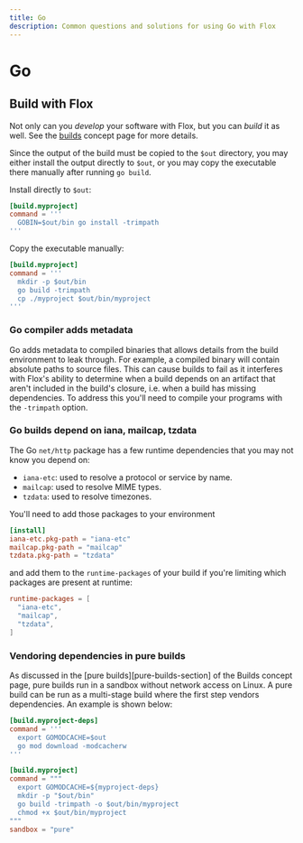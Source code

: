 ```yaml
---
title: Go
description: Common questions and solutions for using Go with Flox
---
```


# Go

## Build with Flox

Not only can you _develop_ your software with Flox, but you can _build_ it as well.
See the [builds][build-concept] concept page for more details.

Since the output of the build must be copied to the `$out` directory, you may either install the output directly to `$out`, or you may copy the executable there manually after running `go build`.

Install directly to `$out`:

```toml
[build.myproject]
command = '''
  GOBIN=$out/bin go install -trimpath
'''
```

Copy the executable manually:

```toml
[build.myproject]
command = '''
  mkdir -p $out/bin
  go build -trimpath
  cp ./myproject $out/bin/myproject
'''
```

### Go compiler adds metadata

Go adds metadata to compiled binaries that allows details from the build environment to leak through.
For example, a compiled binary will contain absolute paths to source files.
This can cause builds to fail as it interferes with Flox's ability to determine when a build depends on an artifact that aren't included in the build's closure, i.e. when a build has missing dependencies.
To address this you'll need to compile your programs with the `-trimpath` option.

### Go builds depend on iana, mailcap, tzdata

The Go `net/http` package has a few runtime dependencies that you may not know you depend on:

- `iana-etc`: used to resolve a protocol or service by name.
- `mailcap`: used to resolve MIME types.
- `tzdata`: used to resolve timezones.

You'll need to add those packages to your environment

```toml
[install]
iana-etc.pkg-path = "iana-etc"
mailcap.pkg-path = "mailcap"
tzdata.pkg-path = "tzdata"
```

and add them to the `runtime-packages` of your build if you're limiting which packages are present at runtime:

```toml
runtime-packages = [
  "iana-etc",
  "mailcap",
  "tzdata",
]
```

### Vendoring dependencies in pure builds

As discussed in the [pure builds][pure-builds-section] of the Builds concept page, pure builds run in a sandbox without network access on Linux.
A pure build can be run as a multi-stage build where the first step vendors dependencies.
An example is shown below:

```toml
[build.myproject-deps]
command = '''
  export GOMODCACHE=$out
  go mod download -modcacherw
'''

[build.myproject]
command = """
  export GOMODCACHE=${myproject-deps}
  mkdir -p "$out/bin"
  go build -trimpath -o $out/bin/myproject
  chmod +x $out/bin/myproject
"""
sandbox = "pure"
```

[build-concept]: ../../concepts/manifest-builds.md
[pure-build-section]: ../../concepts/manifest-builds.md#pure-builds
